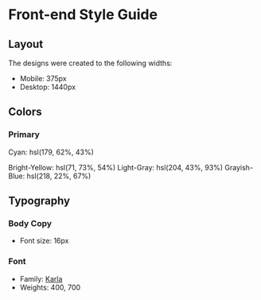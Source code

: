 # Front-end Style Guide

## Layout

The designs were created to the following widths:

- Mobile: 375px
- Desktop: 1440px

## Colors

### Primary

Cyan: hsl(179, 62%, 43%)

Bright-Yellow: hsl(71, 73%, 54%)
Light-Gray: hsl(204, 43%, 93%)
Grayish-Blue: hsl(218, 22%, 67%)

## Typography

### Body Copy

- Font size: 16px

### Font

- Family: [Karla](https://fonts.google.com/specimen/Karla)
- Weights: 400, 700